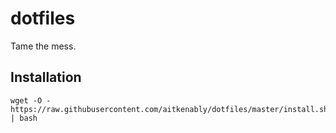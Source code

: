 # dotfiles
Tame the mess. 

## Installation

```
wget -O - https://raw.githubusercontent.com/aitkenably/dotfiles/master/install.sh | bash

```

